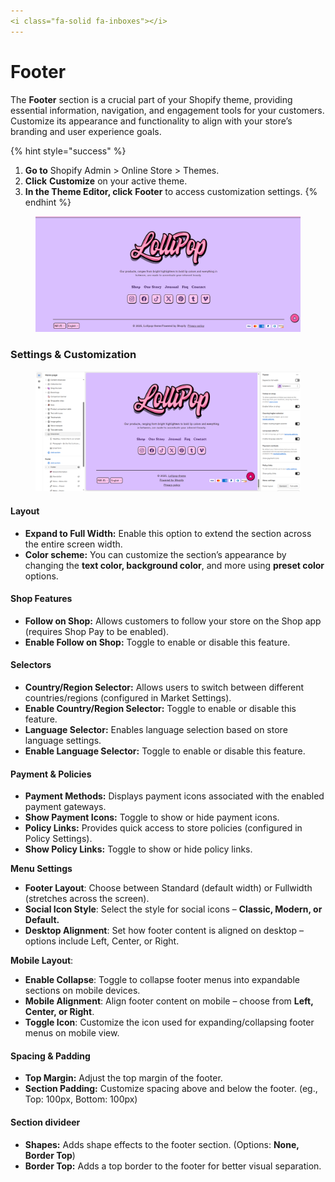 ```yaml
---
<i class="fa-solid fa-inboxes"></i>
---
```


# Footer

The **Footer** section is a crucial part of your Shopify theme, providing essential information, navigation, and engagement tools for your customers. Customize its appearance and functionality to align with your store’s branding and user experience goals.

{% hint style="success" %}
1. **Go to** Shopify Admin > Online Store > Themes.
2. **Click** **Customize** on your active theme.
3. **In the Theme Editor, click** **Footer** to access customization settings.
{% endhint %}

<figure><img src="../../.gitbook/assets/footer-02.jpg" alt=""><figcaption></figcaption></figure>

### Settings & Customization

<figure><img src="../../.gitbook/assets/footer.png" alt=""><figcaption></figcaption></figure>

#### **Layout**

* **Expand to Full Width:** Enable this option to extend the section across the entire screen width.
* **Color scheme:** You can customize the section’s appearance by changing the **text color, background color**, and more using **preset color** options.

#### **Shop Features**

* **Follow on Shop:** Allows customers to follow your store on the Shop app (requires Shop Pay to be enabled).
* **Enable Follow on Shop:** Toggle to enable or disable this feature.

#### **Selectors**

* **Country/Region Selector:** Allows users to switch between different countries/regions (configured in Market Settings).
* **Enable Country/Region Selector:** Toggle to enable or disable this feature.
* **Language Selector:** Enables language selection based on store language settings.
* **Enable Language Selector:** Toggle to enable or disable this feature.

#### **Payment & Policies**

* **Payment Methods:** Displays payment icons associated with the enabled payment gateways.
* **Show Payment Icons:** Toggle to show or hide payment icons.
* **Policy Links:** Provides quick access to store policies (configured in Policy Settings).
* **Show Policy Links:** Toggle to show or hide policy links.

**Menu Settings**&#x20;

* **Footer Layout**: Choose between Standard (default width) or Fullwidth (stretches across the screen).
* **Social Icon Style**: Select the style for social icons – **Classic, Modern, or Default.**
* **Desktop Alignment**: Set how footer content is aligned on desktop – options include Left, Center, or Right.

**Mobile Layout**:

* **Enable Collapse**: Toggle to collapse footer menus into expandable sections on mobile devices.
* **Mobile Alignment**: Align footer content on mobile – choose from **Left, Center, or Right**.
* **Toggle Icon**: Customize the icon used for expanding/collapsing footer menus on mobile view.

#### **Spacing & Padding**

* **Top Margin:** Adjust the top margin of the footer.
* **Section Padding:** Customize spacing above and below the footer. (eg., Top: 100px, Bottom: 100px)

#### **Section divideer**

* **Shapes:** Adds shape effects to the footer section. (Options: **None, Border Top**)
* **Border Top:** Adds a top border to the footer for better visual separation.

